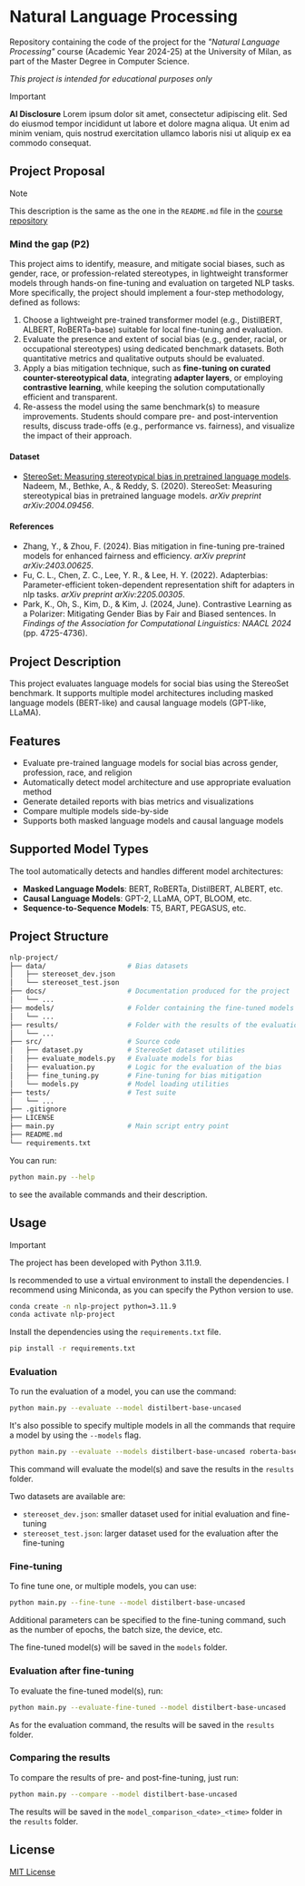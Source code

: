 # Natural Language Processing

Repository containing the code of the project for the _"Natural Language Processing"_ course (Academic Year 2024-25) at the University of Milan, as part of the Master Degree in Computer Science.

_This project is intended for educational purposes only_


> [!IMPORTANT]
> **AI Disclosure**
> Lorem ipsum dolor sit amet, consectetur adipiscing elit. Sed do eiusmod tempor incididunt ut labore et dolore magna aliqua. Ut enim ad minim veniam, quis nostrud exercitation ullamco laboris nisi ut aliquip ex ea commodo consequat.

## Project Proposal
> [!NOTE]
> This description is the same as the one in the `README.md` file in the [course repository](https://github.com/afflint/nlp/blob/main/2024-25/projects/nlp-projects-2024-25.md#mind-the-gap-p2)

### Mind the gap (P2)

This project aims to identify, measure, and mitigate social biases, such as gender, race, or profession-related stereotypes, in lightweight transformer models through hands-on fine-tuning and evaluation on targeted NLP tasks. More specifically, the project should implement a four-step methodology, defined as follows:

1. Choose a lightweight pre-trained transformer model (e.g., DistilBERT, ALBERT, RoBERTa-base) suitable for local fine-tuning and evaluation.
2. Evaluate the presence and extent of social bias (e.g., gender, racial, or occupational stereotypes) using dedicated benchmark datasets. Both quantitative metrics and qualitative outputs should be evaluated.
3. Apply a bias mitigation technique, such as **fine-tuning on curated counter-stereotypical data**, integrating **adapter layers**, or employing **contrastive learning**, while keeping the solution computationally efficient and transparent.
4. Re-assess the model using the same benchmark(s) to measure improvements. Students should compare pre- and post-intervention results, discuss trade-offs (e.g., performance vs. fairness), and visualize the impact of their approach.

#### Dataset

- [StereoSet: Measuring stereotypical bias in pretrained language models](https://github.com/moinnadeem/StereoSet). Nadeem, M., Bethke, A., & Reddy, S. (2020). StereoSet: Measuring stereotypical bias in pretrained language models. *arXiv preprint arXiv:2004.09456*.

#### References

- Zhang, Y., & Zhou, F. (2024). Bias mitigation in fine-tuning pre-trained models for enhanced fairness and efficiency. *arXiv preprint arXiv:2403.00625*.
- Fu, C. L., Chen, Z. C., Lee, Y. R., & Lee, H. Y. (2022). Adapterbias: Parameter-efficient token-dependent representation shift for adapters in nlp tasks. *arXiv preprint arXiv:2205.00305*.
- Park, K., Oh, S., Kim, D., & Kim, J. (2024, June). Contrastive Learning as a Polarizer: Mitigating Gender Bias by Fair and Biased sentences. In *Findings of the Association for Computational Linguistics: NAACL 2024* (pp. 4725-4736).

## Project Description

This project evaluates language models for social bias using the StereoSet benchmark. It supports multiple model architectures including masked language models (BERT-like) and causal language models (GPT-like, LLaMA).

## Features

- Evaluate pre-trained language models for social bias across gender, profession, race, and religion
- Automatically detect model architecture and use appropriate evaluation method
- Generate detailed reports with bias metrics and visualizations
- Compare multiple models side-by-side
- Supports both masked language models and causal language models

## Supported Model Types

The tool automatically detects and handles different model architectures:

- **Masked Language Models**: BERT, RoBERTa, DistilBERT, ALBERT, etc.
- **Causal Language Models**: GPT-2, LLaMA, OPT, BLOOM, etc.
- **Sequence-to-Sequence Models**: T5, BART, PEGASUS, etc.

## Project Structure

```bash
nlp-project/
├── data/                    # Bias datasets
│   ├── stereoset_dev.json
│   └── stereoset_test.json
├── docs/                    # Documentation produced for the project
│   └── ...
├── models/                  # Folder containing the fine-tuned models
│   └── ...
├── results/                 # Folder with the results of the evaluation 
│   └── ...
├── src/                     # Source code
│   ├── dataset.py           # StereoSet dataset utilities
│   ├── evaluate_models.py   # Evaluate models for bias
│   ├── evaluation.py        # Logic for the evaluation of the bias
│   ├── fine_tuning.py       # Fine-tuning for bias mitigation
│   └── models.py            # Model loading utilities
├── tests/                   # Test suite
│   └── ...
├── .gitignore
├── LICENSE
├── main.py                  # Main script entry point
├── README.md
└── requirements.txt
```

You can run:

```bash
python main.py --help
```

to see the available commands and their description.

## Usage

> [!IMPORTANT]
> The project has been developed with Python 3.11.9.

Is recommended to use a virtual environment to install the dependencies. I recommend using Miniconda, as you can specify the Python version to use.

```bash
conda create -n nlp-project python=3.11.9
conda activate nlp-project
```

Install the dependencies using the `requirements.txt` file.

```bash
pip install -r requirements.txt
```

### Evaluation

To run the evaluation of a model, you can use the command:

```bash
python main.py --evaluate --model distilbert-base-uncased
```

It's also possible to specify multiple models in all the commands that require a model by using the `--models` flag.

```bash
python main.py --evaluate --models distilbert-base-uncased roberta-base
```

This command will evaluate the model(s) and save the results in the `results` folder.

Two datasets are available are:
- `stereoset_dev.json`: smaller dataset used for initial evaluation and fine-tuning
- `stereoset_test.json`: larger dataset used for the evaluation after the fine-tuning

### Fine-tuning

To fine tune one, or multiple models, you can use:

```bash
python main.py --fine-tune --model distilbert-base-uncased
```

Additional parameters can be specified to the fine-tuning command, such as the number of epochs, the batch size, the device, etc.

The fine-tuned model(s) will be saved in the `models` folder.

### Evaluation after fine-tuning

To evaluate the fine-tuned model(s), run:

```bash
python main.py --evaluate-fine-tuned --model distilbert-base-uncased
```

As for the evaluation command, the results will be saved in the `results` folder.

### Comparing the results

To compare the results of pre- and post-fine-tuning, just run:

```bash
python main.py --compare --model distilbert-base-uncased
```

The results will be saved in the `model_comparison_<date>_<time>` folder in the `results` folder.

## License

[MIT License](LICENSE)